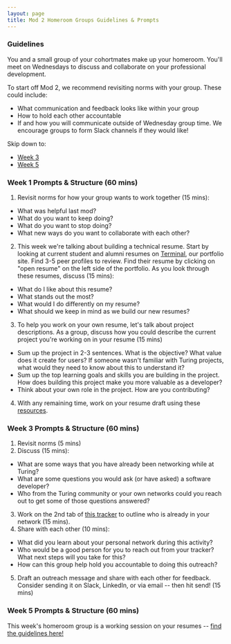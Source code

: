 ```yaml
---
layout: page
title: Mod 2 Homeroom Groups Guidelines & Prompts
---
```


### Guidelines
You and a small group of your cohortmates make up your homeroom. You'll meet on Wednesdays to discuss and collaborate on your professional development.

To start off Mod 2, we recommend revisiting norms with your group. These could include:

* What communication and feedback looks like within your group
* How to hold each other accountable
* If and how you will communicate outside of Wednesday group time. We encourage groups to form Slack channels if they would like!

Skip down to:
* [Week 3](#week-3)
* [Week 5](#week-5)

### Week 1 Prompts & Structure (60 mins)
1. Revisit norms for how your group wants to work together (15 mins):
  * What was helpful last mod?
  * What do you want to keep doing?
  * What do you want to stop doing?
  * What new ways do you want to collaborate with each other?

2. This week we're talking about building a technical resume. Start by looking at current student and alumni resumes on [Terminal](https://terminal.turing.edu), our portfolio site. Find 3-5 peer profiles to review. Find their resume by clicking on "open resume" on the left side of the portfolio. As you look through these resumes, discuss (15 mins):
  * What do I like about this resume?
  * What stands out the most?
  * What would I do differently on my resume?
  * What should we keep in mind as we build our new resumes?

3. To help you work on your own resume, let's talk about project descriptions. As a group, discuss how you could describe the current project you're working on in your resume (15 mins) 
  * Sum up the project in 2-3 sentences. What is the objective? What value does it create for users? If someone wasn't familiar with Turing projects, what would they need to know about this to understand it?
  * Sum up the top learning goals and skills you are building in the project. How does building this project make you more valuable as a developer?
  * Think about your own role in the project. How are you contributing?

4. With any remaining time, work on your resume draft using these [resources](/resources/resume_resources).

### Week 3 Prompts & Structure (60 mins) <a name="week-3"></a>
1. Revisit norms (5 mins)
2. Discuss (15 mins):
  * What are some ways that you have already been networking while at Turing?
  * What are some questions you would ask (or have asked) a software developer?
  * Who from the Turing community or your own networks could you reach out to get some of those questions answered? 
3. Work on the 2nd tab of [this tracker](https://docs.google.com/spreadsheets/d/1C-JY4qBv4Dxc7A1DLvkiJ8IDJJvGR_uMHKztXL16nk8/edit?usp=sharing) to outline who is already in your network (15 mins).
4. Share with each other (10 mins):
  * What did you learn about your personal network during this activity?
  * Who would be a good person for you to reach out from your tracker? What next steps will you take for this?
  * How can this group help hold you accountable to doing this outreach?
5. Draft an outreach message and share with each other for feedback. Consider sending it on Slack, LinkedIn, or via email -- then hit send! (15 mins)

### Week 5 Prompts & Structure (60 mins) <a name="week-5"></a>
This week's homeroom group is a working session on your resumes -- [find the guidelines here!](/module_two/week_5_resume_workshop)

